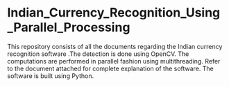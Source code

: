 # Indian_Currency_Recognition_Using_Parallel_Processing
This repository consists of all the documents regarding the Indian currency recognition software .The detection is done using OpenCV. The computations are performed in parallel fashion using multithreading. Refer to the document attached for complete explanation of the software. The software is built using Python.
